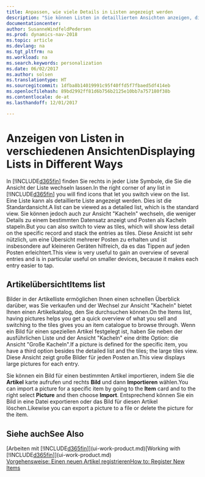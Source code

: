```yaml
---
title: Anpassen, wie viele Details in Listen angezeigt werden
description: "Sie können Listen in detaillierten Ansichten anzeigen, die mehr Informationen geben, oder als Kacheln anzeigen, die einfach, dargestellt werden."
documentationcenter: 
author: SusanneWindfeldPedersen
ms.prod: dynamics-nav-2018
ms.topic: article
ms.devlang: na
ms.tgt_pltfrm: na
ms.workload: na
ms.search.keywords: personalization
ms.date: 06/02/2017
ms.author: solsen
ms.translationtype: HT
ms.sourcegitcommit: 1dfba8b14019991c95f40ffd5f7fbaed5df414eb
ms.openlocfilehash: 89bd2992ff81d6b756b2125e10bb7a757180f38b
ms.contentlocale: de-at
ms.lasthandoff: 12/01/2017

---
```

# <a name="displaying-lists-in-different-ways"></a><span data-ttu-id="94426-103">Anzeigen von Listen in verschiedenen Ansichten</span><span class="sxs-lookup"><span data-stu-id="94426-103">Displaying Lists in Different Ways</span></span>
<span data-ttu-id="94426-104">In [!INCLUDE[d365fin](includes/d365fin_md.md)] finden Sie rechts in jeder Liste Symbole, die Sie die Ansicht der Liste wechseln lassen.</span><span class="sxs-lookup"><span data-stu-id="94426-104">In the right corner of any list in [!INCLUDE[d365fin](includes/d365fin_md.md)] you will find icons that let you switch view on the list.</span></span> <span data-ttu-id="94426-105">Eine Liste kann als detaillierte Liste angezeigt werden. Dies ist die Standardansicht.</span><span class="sxs-lookup"><span data-stu-id="94426-105">A list can be viewed as a detailed list, which is the standard view.</span></span> <span data-ttu-id="94426-106">Sie können jedoch auch zur Ansicht "Kacheln" wechseln, die weniger Details zu einem bestimmten Datensatz anzeigt und Posten als Kacheln stapeln.</span><span class="sxs-lookup"><span data-stu-id="94426-106">But you can also switch to view as tiles, which will show less detail on the specific record and stack the entries as tiles.</span></span> <span data-ttu-id="94426-107">Diese Ansicht ist sehr nützlich, um eine Übersicht mehrerer Posten zu erhalten und ist insbesondere auf kleineren Geräten hilfreich, da es das Tippen auf jeden Posten erleichtert.</span><span class="sxs-lookup"><span data-stu-id="94426-107">This view is very useful to gain an overview of several entries and is in particular useful on smaller devices, because it makes each entry easier to tap.</span></span>

## <a name="items-list"></a><span data-ttu-id="94426-108">Artikelübersicht</span><span class="sxs-lookup"><span data-stu-id="94426-108">Items list</span></span>
<span data-ttu-id="94426-109">Bilder in der Artikelliste ermöglichen Ihnen einen schnellen Überblick darüber, was Sie verkaufen und der Wechsel zur Ansicht "Kacheln" bietet Ihnen einen Artikelkatalog, den Sie durchsuchen können.</span><span class="sxs-lookup"><span data-stu-id="94426-109">On the Items list, having pictures helps you get a quick overview of what you sell and switching to the tiles gives you an item catalogue to browse through.</span></span> <span data-ttu-id="94426-110">Wenn ein Bild für einen speziellen Artikel festgelegt ist, haben Sie neben der ausführlichen Liste und der Ansicht "Kacheln" eine dritte Option: die Ansicht "Große Kacheln".</span><span class="sxs-lookup"><span data-stu-id="94426-110">If a picture is defined for the specific item, you have a third option besides the detailed list and the tiles; the large tiles view.</span></span> <span data-ttu-id="94426-111">Diese Ansicht zeigt große Bilder für jeden Posten an.</span><span class="sxs-lookup"><span data-stu-id="94426-111">This view displays large pictures for each entry.</span></span>

<span data-ttu-id="94426-112">Sie können ein Bild für einen bestimmten Artikel importieren, indem Sie die **Artikel** karte aufrufen und rechts **Bild** und dann **Importieren** wählen.</span><span class="sxs-lookup"><span data-stu-id="94426-112">You can import a picture for a specific item by going to the **Item** card and to the right select **Picture** and then choose **Import**.</span></span> <span data-ttu-id="94426-113">Entsprechend können Sie ein Bild in eine Datei exportieren oder das Bild für diesen Artikel löschen.</span><span class="sxs-lookup"><span data-stu-id="94426-113">Likewise you can export a picture to a file or delete the picture for the item.</span></span>  

## <a name="see-also"></a><span data-ttu-id="94426-114">Siehe auch</span><span class="sxs-lookup"><span data-stu-id="94426-114">See Also</span></span>
<span data-ttu-id="94426-115">[Arbeiten mit [!INCLUDE[d365fin](includes/d365fin_md.md)]](ui-work-product.md)</span><span class="sxs-lookup"><span data-stu-id="94426-115">[Working with [!INCLUDE[d365fin](includes/d365fin_md.md)]](ui-work-product.md)</span></span>  
[<span data-ttu-id="94426-116">Vorgehensweise: Einen neuen Artikel registrieren</span><span class="sxs-lookup"><span data-stu-id="94426-116">How to: Register New Items</span></span>](inventory-how-register-new-items.md)  

